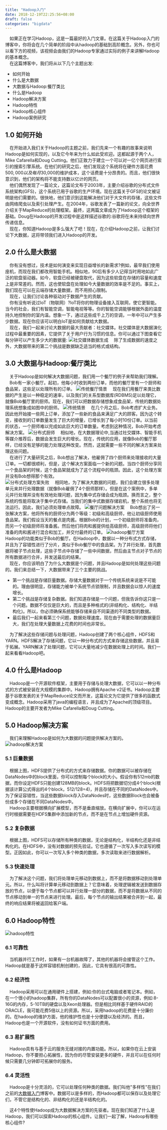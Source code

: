 ```yaml
---
title: "Hadoop入门"
date: 2018-12-19T22:25:56+08:00
draft: false
categories: "bigdata"
---
```

&emsp;如果正在学习Hadoop，这是一篇最好的入门文章。在这篇关于Hadoop入门的博客中，你将会在几个简单的阶段中从hadoop的基础到高阶概念。另外，你也可以看下方的视频，该视频会由我们的Hadoop专家通过实际的例子来讲解Hadoop的基本概念。  
&emsp;在这篇博客中，我们将从以下几个主题出发:  

* 如何开始
* 什么是大数据
* 大数据与Hadoop:餐厅类比
* 什么是Hadoop
* Hadoop解决方案
* Hadoop特性
* Hadoop核心组件
* Hadoop案例研究

## 1.0 如何开始
&emsp;在开始进入我们关于Hadoop的主题之前，我们先来一个有趣的故事来说明Hadoop是如何实现的，以及它今年来为什么如此受欢迎。这都起源于两个人，Mike Cafarella和Doug Cutting。他们正致力于建立一个可以对一亿个网页进行索引的搜索引擎系统。在他们的研究之后，他们发现这个系统将在硬件方面花费$500,000以及每月$30,000的维护成本，这个话费是十分昂贵的。而且，他们很快意识到，他们的架构将不能支持数以亿计的网页。  
&emsp;他们偶然发现了一篇论文，这篇论文布于2003年，主要介绍谷歌的分布式文件系统架构(GFS)，这个系统已用于谷歌的生产环境。现在这篇关于GFS的论文被证明是他们需要的。很快地，他们意识到这能解决他们对于大文件的存储，这些文件由网络爬虫以及索引处理产生。在2004年，谷歌发表了一篇新的论文，向全世界介绍关于MapReduce的处理框架。最终，这两篇文章成为了Hadoop这个框架的基础。Doug在Hadoop的开发过程中是这样描述谷歌的:谷歌将在未来持续向世界传递信息。  
&emsp;现在，你知道Hadoop是多么强大了吧！现在，在介绍Hadoop之前，让我们讨论下大数据，这将带领我们进入Hadoop的开发。

## 2.0 什么是大数据
&emsp;你有没有想过，技术是如何演变来实现日益增长的新需求?例如，最早我们使用座机，而现在我们都改用智能手机。相似地，90后有多少人记得当时用地如此广泛的软盘驱动器。如今，软盘已经被硬盘取代，因为这些软盘在存储的容量和速度上是非常差的。然而，这也使软盘在处理如今大量数据的效率是不足的。事实上，我们现在可以在云端存储大量数据，而不用担心限制。  
&emsp;现在，让我们讨论各种驱动对于数据产生的贡献。  
&emsp;你有没有听说过IoT（物联网）?IoT将你的物理设备接入互联网，使它更智能。当今的社会，我们有智能空调，智能电视等等。你的智能空调能够根据外面的温度持久地控制你的室内温。想象一下，通过这些成千上万的空调，一年中可以产生多少数据。现在你应该可以明白IoT是如何贡献给大数据。  
&emsp;现在，我们一起来讨论大数据的最大贡献者：社交媒体。社交媒体是大数据演化过程中最重要的因素，它提供了关于用户行为习惯的信息。你可以通过下图查看它每分钟可以产生多少大的数据量:
![社交媒体数据生成](../images/hadoop/Social-Media-Hadoop-Tutorial-Edureka-768x743.png)
&emsp;除了生成数据的速度之外，大数据带来的第二个挑战是数据缺乏适当的格式或结构。   

## 3.0 大数据与Hadoop:餐厅类比
&emsp;关于Hadoop是如何解决大数据问题，我们用一个餐厅的例子来帮助我们理解。  
&emsp;Bob有一家小餐厅。起初，他每小时收到两份订单，而他的餐厅里有一个厨师和食品架，这些足以处理所有的订单。
![传统餐厅情景](../images/hadoop/Traditional-Restaurant-Analogy-Hadoop-Tutorial-Edureka.png)
&emsp;现在我们用餐厅来类比数据的产生是以一种稳定的速率，以及我们的关系型数据库(RDBMS)足以处理它，就像Bob餐厅里的厨师。现在，我们可以把数据存储想象成食品架，传统的数据处理系统想象成如图中的厨师。
![传统情景](../images/hadoop/Traditional-Scenario-Failed-Hadoop-Tutorial-Edureka.png)
&emsp;在几个月之后，Bob考虑扩大业务。因此他开始接一些网上订单，添加了一些新的食品来满足广大的顾客。因为这个转变，接收到的订单数量发生了巨大的增量，已增长到了每小时10份订单。以当前的状态，一个厨师难以完成如此巨大的订单数量。考虑到这种情况，Bob开始考虑解决方案。
![分布式厨师](../images/hadoop/Distributed-Chef-Hadoop-Tutorial-Edureka.png)
&emsp;相似地，在大数据理论中,当通过社交媒体、智能手机等媒介推荐后，数据会发生巨大的增长。现在，传统的应用，就像Bob的餐厅那样，已经没有足够的能力处理这种改变。然而，这就需要一些不同的解决方案来处理这些问题。  
&emsp;在进行了大量研究之后，Bob想出了解决，他雇佣了四个厨师来处理接收的大量订单。一切都很顺利，但是，这个解决方案面临一个新的问题。当四个厨师分享同一个食品架的时候，这个食品架就成为了这个流程中的瓶颈。因此，这个处理方案并没有Bob想得那个有效。  
![分布式处理方案失败](../images/hadoop/Distributed-System-Limitations-Hadoop-Tutorial-Edureka.png)
&emsp;相同地，为了解决大数据的问题，我们会建立很多处理单元来并行处理数据（就像Bob雇佣了4个厨师那样）。但是在这个案例中，多单元并行处理并没有有效地处理问题，因为集中式存储会成为瓶颈。换而言之，整个系统的性能将取决于集中式存储。当我们的集中式数据存储宕机，整个系统也将无法运行。因此，我们必须处理单点故障。
![餐厅问题解决方案](../images/hadoop/Restaurant-Solution-Hadoop-Tutorial-Edureka-768x362.png)
&emsp;Bob想出了另一张解决方案，他将所有的厨师分为两个等级：初级和高级厨师，他让初级厨师使用食品架。我们假设当天的餐点是肉酱。根据Bob的计划，一个初级厨师将准备肉，而另一个初级厨师将准备酱。然后他们将肉和酱提供给高级厨师，高级厨师将他们准备的肉和酱进行混合和加工，并交付最终的订单。
![hadoop餐厅方案](../images/hadoop/Hadoop-as-a-Solution-Restaurant-Analogy-Hadoop-Tutorial-Edureka.png)
&emsp;Hadoop的功能类似于Bob的餐厅。在Hadoop中，数据以一种分布式方式存储，并且为了容错性进行了分片，类似于Bob餐厅中的食品架。为了并行处理，首先数据将被子节点处理，这些子节点中存储了一些中间数据，然后由主节点对子节点的所有数据进行合并，并发送最后的结果。  
&emsp;现在，你应该明白了为什么大数据是个问题，并且Hadoop是如何处理这些问题的。我们来总结一下，大数据带来了三个主要的挑战。

* 第一个挑战是存储巨量数据。存储大量数据对于一个传统系统来说是不可能的。理由很明显，存储能力被单个系统节点锁限制，并且数据会以惊人的速度增长。
* 第二个挑战是存储复杂数据。我们知道存储是一个问题，但我告诉你这只是一个问题。数据不仅仅是巨大的，而且是多种格式的(非结构化、结构化、半结构化)。所以，你必须确保系统能够存储来自不同渠道的不同类型的数据。
* 最后我们一起来看第三个问题，数据处理速度。现在由于需要处理的数据量巨大，我们在处理大量数据上花费的时间也非常长。

&emsp;为了解决这些存储问题与处理问题，Hadoop创建了两个核心组件，HDFS和YARN。HDFS解决了存储问题，它以一种分布式的方式来存储这些数据，并且易于拓展。YARN解决了处理问题，它可以大量地减少在数据处理上的时间。我们一起来看看Hadoop吧。

## 4.0 什么是Hadoop
&emsp;Hadoop是一个开源软件框架，主要用于存储与处理大数据，它可以以一种分布式的方式被安装在大规模的集群中。Hadoop拥有Apache v2证书。Hadoop主要基于谷歌发表的关于MapReduce论文而开发，这篇论文为它提供了很多的函数式变成概念。Hadoop采用了java的编程语言，并且成为了Apache的顶级项目。Hadoop的主要开发者为Mike Cafarella和Doug Cutting。

## 5.0 Hadoop解决方案
&emsp;我们来理解Hadoop是如何为大数据的问题提供解决方案的。
![hadoop解决方案](../images/hadoop/Hadoop-as-a-Solution-What-is-Hadoop-Edureka.png)

### 5.1 巨量数据
&emsp;根据上图，HDFS提供了分布式的方式来存储数据。你的数据可以被存储在DataNodes中的block里面，你可以控制每个block的大小。假设你有512mb的数据，而你设定HDFS只能创建128MB的block。HDFS将把数据切分成4个block(根据该计算公式得出的4个block，512/128=4)，并且存储在不同的DataNodes中。为了保证容错性，当这些数据block存入DataNodes时，这些数据Block也会被备份成多个存储在不同DataNodes中。  
&emsp;Hadoop主要根据横向扩展模型，而不是垂直缩放。在横向扩展中，你可以在运行时根据需要在HDFS集群中添加新的节点，而不是在节点上增加硬件资源。  

### 5.2 复杂数据
&emsp;根据上图，HDFS可以存储所有种类的数据，无论是结构化，半结构化还是非结构化的。在HDFS中，没有对数据的预先验证。它也遵循了一次写入多次读写的模型。正因如此，你可以一次写入多个种类的数据，多次读取来进行数据解析。

### 5.3 快速处理
&emsp;为了解决这个问题，我们将处理单元移动到数据上，而不是将数据移动到处理单元。所以，什么叫将计算单元移动到数据上？它意味着，处理逻辑被发送到数据存放的节点，以便于每个节点都可以并行处理一部分的数据，而不是将数据从不同的节点移动到单一的节点来进行处理。最后，每个节点的输出结果被合并到一起，最终的响应结果将被返回给客户端。

## 6.0 Hadoop特性
![hadoop特性](../images/hadoop/Hadoop-Features-Hadoop-Tutorial-Edureka.png)

### 6.1 可靠性
&emsp;当机器并行工作时，如果有一台机器故障了，其他的机器将会接管这个工作。Hadoop就是基于这样容错机制创建的，因此，它具有很高的可靠性。

### 6.2 经济性
&emsp;Hadoop采用可以在通用硬件上搭建，例如:你的台式电脑或者笔记本。例如，在一个很小的hadoop集群，所有你的DataNodes可以配置很小的资源，例如:8-16G的内存，5-10TB的硬盘以及Xeon处理器。但是相比同样基于硬件RAID的ORACLE，我可能花费5倍以上的资源。所以，采用hadoop的花费是十分廉价的。在hadoop的维护方面，他的维护性也是十分便捷以及经济的。而且，Hadoop也是一个开源软件，没有如何证书方面的费用。

### 6.3 易扩展性
&emsp;Hadoop具有与基于云的服务无缝对接的内置功能。所以，如果你在云上安装Hadoop，你不要担心拓展性，因为你的尽管安装更多的硬件，并且可以在任何时候只需要几分钟即可拓展你的服务。

### 6.4 灵活性
&emsp;Hadoop是十分灵活的，它可以处理任何种类的数据。我们叫他"多样性"在我们之前的[大数据入门](https://www.edureka.co/blog/big-data-tutorial)博客中。数据可以是多样的，而Hadoop都可以保存以及处理它们，不管它是结构化的、非结构化的还是半结构化的。    
  
&emsp;这4个特性使Hadoop成为大数据解决方案的先驱者。现在我们知道了什么是Hadoop，我们可以探索Hadoop的核心组件。让我们一起了解，Hadoop有哪些核心组件?
